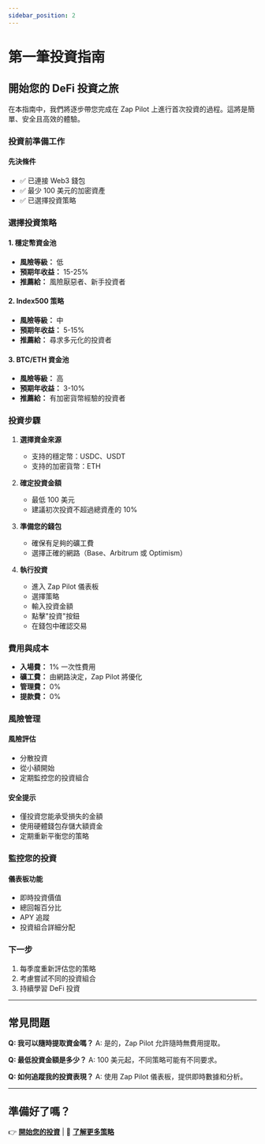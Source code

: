 ```yaml
---
sidebar_position: 2
---
```


# 第一筆投資指南

## 開始您的 DeFi 投資之旅

在本指南中，我們將逐步帶您完成在 Zap Pilot 上進行首次投資的過程。這將是簡單、安全且高效的體驗。

### 投資前準備工作

#### 先決條件

- ✅ 已連接 Web3 錢包
- ✅ 最少 100 美元的加密資產
- ✅ 已選擇投資策略

### 選擇投資策略

#### 1. 穩定幣資金池

- **風險等級：** 低
- **預期年收益：** 15-25%
- **推薦給：** 風險厭惡者、新手投資者

#### 2. Index500 策略

- **風險等級：** 中
- **預期年收益：** 5-15%
- **推薦給：** 尋求多元化的投資者

#### 3. BTC/ETH 資金池

- **風險等級：** 高
- **預期年收益：** 3-10%
- **推薦給：** 有加密貨幣經驗的投資者

### 投資步驟

1. **選擇資金來源**
   - 支持的穩定幣：USDC、USDT
   - 支持的加密貨幣：ETH

2. **確定投資金額**
   - 最低 100 美元
   - 建議初次投資不超過總資產的 10%

3. **準備您的錢包**
   - 確保有足夠的礦工費
   - 選擇正確的網路（Base、Arbitrum 或 Optimism）

4. **執行投資**
   - 進入 Zap Pilot 儀表板
   - 選擇策略
   - 輸入投資金額
   - 點擊"投資"按鈕
   - 在錢包中確認交易

### 費用與成本

- **入場費：** 1% 一次性費用
- **礦工費：** 由網路決定，Zap Pilot 將優化
- **管理費：** 0%
- **提款費：** 0%

### 風險管理

#### 風險評估

- 分散投資
- 從小額開始
- 定期監控您的投資組合

#### 安全提示

- 僅投資您能承受損失的金額
- 使用硬體錢包存儲大額資金
- 定期重新平衡您的策略

### 監控您的投資

#### 儀表板功能

- 即時投資價值
- 總回報百分比
- APY 追蹤
- 投資組合詳細分配

### 下一步

1. 每季度重新評估您的策略
2. 考慮嘗試不同的投資組合
3. 持續學習 DeFi 投資

---

## 常見問題

**Q: 我可以隨時提取資金嗎？** A: 是的，Zap Pilot 允許隨時無費用提取。

**Q: 最低投資金額是多少？** A: 100 美元起，不同策略可能有不同要求。

**Q: 如何追蹤我的投資表現？** A: 使用 Zap Pilot 儀表板，提供即時數據和分析。

---

## 準備好了嗎？

👉 **[開始您的投資](https://zappilot.com)** | 📖 **[了解更多策略](/strategies)**
